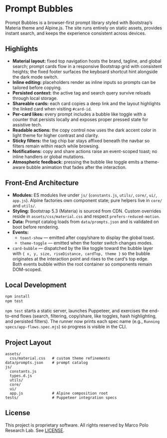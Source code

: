 # Prompt Bubbles

Prompt Bubbles is a browser-first prompt library styled with Bootstrap’s Materia theme and Alpine.js. The site runs entirely on static assets, provides instant search, and keeps the experience consistent across devices.

## Highlights

- **Material layout:** fixed top navigation hosts the brand, tagline, and global search; prompt cards flow in a responsive Bootstrap grid with consistent heights; the fixed footer surfaces the keyboard shortcut hint alongside the dark mode switch.
- **Inline editing:** placeholders render as inline inputs so prompts can be tailored before copying.
- **Persisted context:** the active tag and search query survive reloads through local storage.
- **Shareable cards:** each card copies a deep link and the layout highlights the linked card when visiting `#card-id`.
- **Per-card likes:** every prompt includes a bubble like toggle with a counter that persists locally and exposes proper pressed state for assistive tech.
- **Readable actions:** the copy control now uses the dark accent color in light theme for higher contrast and clarity.
- **Sticky filters:** the tag chip bar stays affixed beneath the navbar so filters remain within reach while browsing.
- **Notifications:** copy and share actions raise an event-scoped toast; no inline handlers or global mutations.
- **Atmospheric feedback:** pressing the bubble like toggle emits a theme-aware bubble animation that fades after the interaction.

## Front-End Architecture

- **Modules:** ES modules live under `js/` (`constants.js`, `utils/`, `core/`, `ui/`, `app.js`). Alpine factories own component state; pure helpers live in `core/` and `utils/`.
- **Styling:** Bootstrap 5.3 (Materia) is sourced from CDN. Custom overrides reside in `assets/css/material.css` and respect `prefers-reduced-motion`.
- **Data:** Prompt catalog loads from `data/prompts.json` and is validated on boot before rendering.
- **Events:**  
  - `toast-show` — emitted after copy/share to display the global toast.  
  - `theme-toggle` — emitted when the footer switch changes modes.  
- `card-bubble` — dispatched by the like toggle toward the bubble layer with `{ x, y, size, riseDistance, cardTop, theme }` so the bubble originates at the interaction point and rises to the card's top edge.  
  Both events bubble within the root container so components remain DOM-scoped.

## Local Development

```bash
npm install
npm test
```

`npm test` starts a static server, launches Puppeteer, and exercises the end-to-end flows (search, filtering, copy/share, like toggles, hash highlighting, and persisted filters). The runner now prints each spec name (e.g., `Running specs/app-flows.spec.mjs`) so progress is visible in the CLI.

## Project Layout

```
assets/
  css/material.css   # custom theme refinements
data/prompts.json    # prompt catalog
js/
  constants.js
  types.d.js
  utils/
  core/
  ui/
  app.js             # Alpine composition root
tests/               # Puppeteer integration specs
```

## License

This project is proprietary software. All rights reserved by Marco Polo Research Lab. See [LICENSE](./LICENSE).

